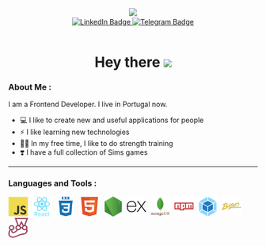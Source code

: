 <div id="header" align="center">
<div>
  <img src="https://media.giphy.com/media/L1R1tvI9svkIWwpVYr/giphy.gif" width="400"/>
</div>
<div id="badges" align="center">
  <a href="https://www.linkedin.com/in/yulia-ageeva-00164a25a/">
    <img src="https://img.shields.io/badge/LinkedIn-blue?style=for-the-badge&logo=linkedin&logoColor=white" alt="LinkedIn Badge"/>
  </a>
  <a href="https://t.me/yuli_ageeva">
    <img src="https://img.shields.io/badge/Telegram-blue?style=for-the-badge&logo=telegram&logoColor=white" alt="Telegram Badge"/>
  </a>
</div>
<img src="https://komarev.com/ghpvc/?username=yuli-ageeva&style=flat-square&color=orange" alt=""/>
   <h1>
  Hey there
  <img src="https://media.giphy.com/media/hvRJCLFzcasrR4ia7z/giphy.gif" width="30px"/>
</h1>
</div>

### About Me :
I am a Frontend Developer. I live in Portugal now.
- :computer: I like to create new and useful applications for people
- :zap: I like learning new technologies 
- :weight_lifting_woman: In my free time, I like to do strength training
- :heavy_heart_exclamation: I have a full collection of Sims games
---
### Languages and Tools :
<div>
  <img src="https://github.com/devicons/devicon/blob/master/icons/javascript/javascript-original.svg" title="JavaScript" alt="JavaScript" width="40" height="40"/>&nbsp;
  <img src="https://github.com/devicons/devicon/blob/master/icons/react/react-original-wordmark.svg" title="React" alt="React" width="40" height="40"/>&nbsp;
  <img src="https://github.com/devicons/devicon/blob/master/icons/css3/css3-plain-wordmark.svg"  title="CSS3" alt="CSS" width="40" height="40"/>&nbsp;
  <img src="https://github.com/devicons/devicon/blob/master/icons/html5/html5-original.svg" title="HTML5" alt="HTML" width="40" height="40"/>&nbsp;
 <img src="https://raw.githubusercontent.com/devicons/devicon/55609aa5bd817ff167afce0d965585c92040787a/icons/nodejs/nodejs-original.svg" alt="nodeJs" width="40" height="40"/>&nbsp;
<img src="https://raw.githubusercontent.com/devicons/devicon/55609aa5bd817ff167afce0d965585c92040787a/icons/express/express-original.svg" alt="express" width="40" height="40"/>&nbsp;
<img src="https://raw.githubusercontent.com/devicons/devicon/55609aa5bd817ff167afce0d965585c92040787a/icons/mongodb/mongodb-original-wordmark.svg"  alt="mongo" width="40" height="40"/>&nbsp;
<img src="https://raw.githubusercontent.com/devicons/devicon/55609aa5bd817ff167afce0d965585c92040787a/icons/npm/npm-original-wordmark.svg"  alt="npm" width="40" height="40"/>&nbsp;
  <img src="https://raw.githubusercontent.com/devicons/devicon/55609aa5bd817ff167afce0d965585c92040787a/icons/webpack/webpack-original.svg"  alt="webpack" width="40" height="40"/>&nbsp;
   <img src="https://raw.githubusercontent.com/devicons/devicon/55609aa5bd817ff167afce0d965585c92040787a/icons/babel/babel-original.svg"  alt="babel" width="40" height="40"/>&nbsp;
  <img src="https://raw.githubusercontent.com/devicons/devicon/55609aa5bd817ff167afce0d965585c92040787a/icons/jest/jest-plain.svg"  alt="jest" width="40" height="40"/>&nbsp;
</div>

